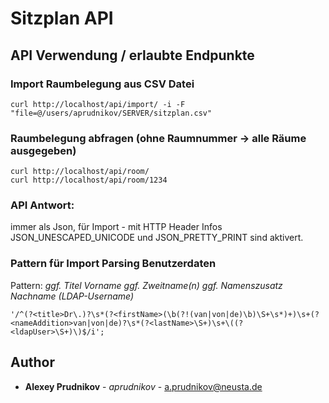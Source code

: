 # Sitzplan API

## API Verwendung / erlaubte Endpunkte

### Import Raumbelegung aus CSV Datei
```
curl http://localhost/api/import/ -i -F "file=@/users/aprudnikov/SERVER/sitzplan.csv"
```

### Raumbelegung abfragen (ohne Raumnummer -> alle Räume ausgegeben)
```
curl http://localhost/api/room/
curl http://localhost/api/room/1234
```

### API Antwort:
immer als Json, für Import - mit HTTP Header Infos
JSON_UNESCAPED_UNICODE und JSON_PRETTY_PRINT sind aktivert.

### Pattern für Import Parsing Benutzerdaten
Pattern: *ggf. Titel Vorname ggf. Zweitname(n) ggf. Namenszusatz Nachname (LDAP-Username)*
```
'/^(?<title>Dr\.)?\s*(?<firstName>(\b(?!(van|von|de)\b)\S+\s*)+)\s+(?<nameAddition>van|von|de)?\s*(?<lastName>\S+)\s+\((?<ldapUser>\S+)\)$/i';
```

## Author

* **Alexey Prudnikov** - *aprudnikov* - [a.prudnikov@neusta.de](mailto:a.prudnikov@neusta.de)
